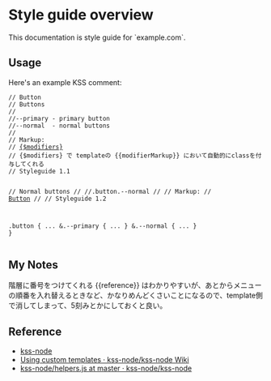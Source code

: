 # Style guide overview

<p class="kss-section__description">This documentation is style guide for `example.com`.</p>

## Usage
Here's an example KSS comment:
<div class="kss-block">
    <div class="kss-block__markup">
<pre class="prettyprint"><code>// Button
// Buttons
//
//--primary - primary button
//--normal  - normal buttons
//
// Markup:
// <a href="#" class="button {$modifiers}">{$modifiers}</a>
// {$modifiers} で templateの {{modifierMarkup}} において自動的にclassを付与してくれる
// Styleguide 1.1

// Normal buttons
//
//.button.--normal
//
// Markup:
// <a href="#" class="button --normal">Button</a>
//
// Styleguide 1.2

.button {
    ...
    &.--primary {
        ...
    }
    &.--normal {
        ...
    }
}</code></pre>
    </div>
</div>

## My Notes

階層に番号をつけてくれる {{reference}} はわかりやすいが、あとからメニューの順番を入れ替えるときなど、かなりめんどくさいことになるので、template側で消してしまって、5刻みとかにしておくと良い。

## Reference
- [kss-node](https://github.com/kss-node/kss-node)
- [Using custom templates · kss-node/kss-node Wiki](https://github.com/kss-node/kss-node/wiki/Using-custom-templates)
- [kss-node/helpers.js at master · kss-node/kss-node](https://github.com/kss-node/kss-node/blob/master/generator/handlebars/helpers.js)